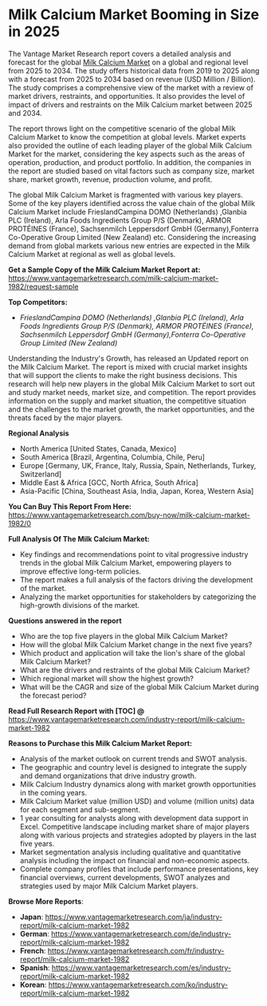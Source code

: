 <h1 bis_size="{&quot;x&quot;:20,&quot;y&quot;:20,&quot;w&quot;:1083,&quot;h&quot;:31,&quot;abs_x&quot;:126,&quot;abs_y&quot;:517}"><strong bis_size="{&quot;x&quot;:20,&quot;y&quot;:20,&quot;w&quot;:96,&quot;h&quot;:30,&quot;abs_x&quot;:126,&quot;abs_y&quot;:517}">Milk Calcium Market Booming in Size in 2025</strong></h1>

<p bis_size="{&quot;x&quot;:20,&quot;y&quot;:68,&quot;w&quot;:1083,&quot;h&quot;:62,&quot;abs_x&quot;:126,&quot;abs_y&quot;:565}">The Vantage Market Research report covers a detailed analysis and forecast for the global <a bis_size="{&quot;x&quot;:543,&quot;y&quot;:70,&quot;w&quot;:115,&quot;h&quot;:15,&quot;abs_x&quot;:649,&quot;abs_y&quot;:567}" href="https://www.vantagemarketresearch.com/industry-report/milk-calcium-market-1982">Milk Calcium Market</a> on a global and regional level from 2025 to 2034. The study offers historical data from 2019 to 2025 along with a forecast from 2025 to 2034 based on revenue (USD Million / Billion). The study comprises a comprehensive view of the market with a review of market drivers, restraints, and opportunities. It also provides the level of impact of drivers and restraints on the Milk Calcium market between 2025 and 2034.</p>

<p bis_size="{&quot;x&quot;:20,&quot;y&quot;:143,&quot;w&quot;:1083,&quot;h&quot;:62,&quot;abs_x&quot;:126,&quot;abs_y&quot;:640}">The report throws light on the competitive scenario of the global Milk Calcium Market to know the competition at global levels. Market experts also provided the outline of each leading player of the global Milk Calcium Market for the market, considering the key aspects such as the areas of operation, production, and product portfolio. In addition, the companies in the report are studied based on vital factors such as company size, market share, market growth, revenue, production volume, and profit.</p>

<p bis_size="{&quot;x&quot;:20,&quot;y&quot;:219,&quot;w&quot;:1083,&quot;h&quot;:41,&quot;abs_x&quot;:126,&quot;abs_y&quot;:716}">The global Milk Calcium Market is fragmented with various key players. Some of the key players identified across the value chain of the global Milk Calcium Market include FrieslandCampina DOMO (Netherlands) ,Glanbia PLC (Ireland), Arla Foods Ingredients Group P/S (Denmark), ARMOR PROTÉINES (France), Sachsenmilch Leppersdorf GmbH (Germany),Fonterra Co-Operative Group Limited (New Zealand) etc. Considering the increasing demand from global markets various new entries are expected in the Milk Calcium Market at regional as well as global levels.</p>

<p bis_size="{&quot;x&quot;:20,&quot;y&quot;:273,&quot;w&quot;:1083,&quot;h&quot;:20,&quot;abs_x&quot;:126,&quot;abs_y&quot;:770}"><strong bis_size="{&quot;x&quot;:20,&quot;y&quot;:275,&quot;w&quot;:348,&quot;h&quot;:15,&quot;abs_x&quot;:126,&quot;abs_y&quot;:772}">Get a Sample Copy of the Milk Calcium Market Report at:</strong> <a bis_size="{&quot;x&quot;:371,&quot;y&quot;:275,&quot;w&quot;:33,&quot;h&quot;:15,&quot;abs_x&quot;:477,&quot;abs_y&quot;:772}" href="https://www.vantagemarketresearch.com/milk-calcium-market-1982/request-sample">https://www.vantagemarketresearch.com/milk-calcium-market-1982/request-sample</a></p>

<p bis_size="{&quot;x&quot;:20,&quot;y&quot;:307,&quot;w&quot;:1083,&quot;h&quot;:20,&quot;abs_x&quot;:126,&quot;abs_y&quot;:804}"><strong bis_size="{&quot;x&quot;:20,&quot;y&quot;:309,&quot;w&quot;:107,&quot;h&quot;:15,&quot;abs_x&quot;:126,&quot;abs_y&quot;:806}">Top Competitors:</strong></p>

<ul bis_size="{&quot;x&quot;:20,&quot;y&quot;:341,&quot;w&quot;:1083,&quot;h&quot;:20,&quot;abs_x&quot;:126,&quot;abs_y&quot;:838}">
    <li bis_size="{&quot;x&quot;:60,&quot;y&quot;:341,&quot;w&quot;:1003,&quot;h&quot;:20,&quot;abs_x&quot;:166,&quot;abs_y&quot;:838}"><em bis_size="{&quot;x&quot;:60,&quot;y&quot;:343,&quot;w&quot;:74,&quot;h&quot;:15,&quot;abs_x&quot;:166,&quot;abs_y&quot;:840}">FrieslandCampina DOMO (Netherlands) ,Glanbia PLC (Ireland), Arla Foods Ingredients Group P/S (Denmark), ARMOR PROTÉINES (France), Sachsenmilch Leppersdorf GmbH (Germany),Fonterra Co-Operative Group Limited (New Zealand)</em></li>
</ul>

<p bis_size="{&quot;x&quot;:20,&quot;y&quot;:375,&quot;w&quot;:1083,&quot;h&quot;:62,&quot;abs_x&quot;:126,&quot;abs_y&quot;:872}">Understanding the Industry&#39;s Growth, has released an Updated report on the Milk Calcium Market. The report is mixed with crucial market insights that will support the clients to make the right business decisions. This research will help new players in the global Milk Calcium Market to sort out and study market needs, market size, and competition. The report provides information on the supply and market situation, the competitive situation and the challenges to the market growth, the market opportunities, and the threats faced by the major players.</p>

<p bis_size="{&quot;x&quot;:20,&quot;y&quot;:450,&quot;w&quot;:1083,&quot;h&quot;:20,&quot;abs_x&quot;:126,&quot;abs_y&quot;:947}"><strong bis_size="{&quot;x&quot;:20,&quot;y&quot;:452,&quot;w&quot;:111,&quot;h&quot;:15,&quot;abs_x&quot;:126,&quot;abs_y&quot;:949}">Regional Analysis</strong></p>

<ul bis_size="{&quot;x&quot;:20,&quot;y&quot;:484,&quot;w&quot;:1083,&quot;h&quot;:103,&quot;abs_x&quot;:126,&quot;abs_y&quot;:981}">
    <li bis_size="{&quot;x&quot;:60,&quot;y&quot;:484,&quot;w&quot;:1003,&quot;h&quot;:20,&quot;abs_x&quot;:166,&quot;abs_y&quot;:981}">North America [United States, Canada, Mexico]</li>
    <li bis_size="{&quot;x&quot;:60,&quot;y&quot;:505,&quot;w&quot;:1003,&quot;h&quot;:20,&quot;abs_x&quot;:166,&quot;abs_y&quot;:1002}">South America [Brazil, Argentina, Columbia, Chile, Peru]</li>
    <li bis_size="{&quot;x&quot;:60,&quot;y&quot;:526,&quot;w&quot;:1003,&quot;h&quot;:20,&quot;abs_x&quot;:166,&quot;abs_y&quot;:1023}">Europe [Germany, UK, France, Italy, Russia, Spain, Netherlands, Turkey, Switzerland]</li>
    <li bis_size="{&quot;x&quot;:60,&quot;y&quot;:546,&quot;w&quot;:1003,&quot;h&quot;:20,&quot;abs_x&quot;:166,&quot;abs_y&quot;:1043}">Middle East &amp; Africa [GCC, North Africa, South Africa]</li>
    <li bis_size="{&quot;x&quot;:60,&quot;y&quot;:567,&quot;w&quot;:1003,&quot;h&quot;:20,&quot;abs_x&quot;:166,&quot;abs_y&quot;:1064}">Asia-Pacific [China, Southeast Asia, India, Japan, Korea, Western Asia]</li>
</ul>

<p bis_size="{&quot;x&quot;:20,&quot;y&quot;:601,&quot;w&quot;:1083,&quot;h&quot;:20,&quot;abs_x&quot;:126,&quot;abs_y&quot;:1098}"><strong bis_size="{&quot;x&quot;:20,&quot;y&quot;:603,&quot;w&quot;:228,&quot;h&quot;:15,&quot;abs_x&quot;:126,&quot;abs_y&quot;:1100}">You Can Buy This Report From Here:</strong> <a bis_size="{&quot;x&quot;:252,&quot;y&quot;:603,&quot;w&quot;:48,&quot;h&quot;:15,&quot;abs_x&quot;:358,&quot;abs_y&quot;:1100}" href="https://www.vantagemarketresearch.com/buy-now/milk-calcium-market-1982/0">https://www.vantagemarketresearch.com/buy-now/milk-calcium-market-1982/0</a></p>

<p bis_size="{&quot;x&quot;:20,&quot;y&quot;:635,&quot;w&quot;:1083,&quot;h&quot;:20,&quot;abs_x&quot;:126,&quot;abs_y&quot;:1132}"><strong bis_size="{&quot;x&quot;:20,&quot;y&quot;:637,&quot;w&quot;:254,&quot;h&quot;:15,&quot;abs_x&quot;:126,&quot;abs_y&quot;:1134}">Full Analysis Of The Milk Calcium Market:</strong></p>

<ul bis_size="{&quot;x&quot;:20,&quot;y&quot;:669,&quot;w&quot;:1083,&quot;h&quot;:62,&quot;abs_x&quot;:126,&quot;abs_y&quot;:1166}">
    <li bis_size="{&quot;x&quot;:60,&quot;y&quot;:669,&quot;w&quot;:1003,&quot;h&quot;:20,&quot;abs_x&quot;:166,&quot;abs_y&quot;:1166}">Key findings and recommendations point to vital progressive industry trends in the global Milk Calcium Market, empowering players to improve effective long-term policies.</li>
    <li bis_size="{&quot;x&quot;:60,&quot;y&quot;:689,&quot;w&quot;:1003,&quot;h&quot;:20,&quot;abs_x&quot;:166,&quot;abs_y&quot;:1186}">The report makes a full analysis of the factors driving the development of the market.</li>
    <li bis_size="{&quot;x&quot;:60,&quot;y&quot;:710,&quot;w&quot;:1003,&quot;h&quot;:20,&quot;abs_x&quot;:166,&quot;abs_y&quot;:1207}">Analyzing the market opportunities for stakeholders by categorizing the high-growth divisions of the market.</li>
</ul>

<p bis_size="{&quot;x&quot;:20,&quot;y&quot;:744,&quot;w&quot;:1083,&quot;h&quot;:20,&quot;abs_x&quot;:126,&quot;abs_y&quot;:1241}"><strong bis_size="{&quot;x&quot;:20,&quot;y&quot;:746,&quot;w&quot;:206,&quot;h&quot;:15,&quot;abs_x&quot;:126,&quot;abs_y&quot;:1243}">Questions answered in the report</strong></p>

<ul bis_size="{&quot;x&quot;:20,&quot;y&quot;:778,&quot;w&quot;:1083,&quot;h&quot;:124,&quot;abs_x&quot;:126,&quot;abs_y&quot;:1275}">
    <li bis_size="{&quot;x&quot;:60,&quot;y&quot;:778,&quot;w&quot;:1003,&quot;h&quot;:20,&quot;abs_x&quot;:166,&quot;abs_y&quot;:1275}">Who are the top five players in the global Milk Calcium Market?</li>
    <li bis_size="{&quot;x&quot;:60,&quot;y&quot;:799,&quot;w&quot;:1003,&quot;h&quot;:20,&quot;abs_x&quot;:166,&quot;abs_y&quot;:1296}">How will the global Milk Calcium Market change in the next five years?</li>
    <li bis_size="{&quot;x&quot;:60,&quot;y&quot;:819,&quot;w&quot;:1003,&quot;h&quot;:20,&quot;abs_x&quot;:166,&quot;abs_y&quot;:1316}">Which product and application will take the lion&#39;s share of the global Milk Calcium Market?</li>
    <li bis_size="{&quot;x&quot;:60,&quot;y&quot;:840,&quot;w&quot;:1003,&quot;h&quot;:20,&quot;abs_x&quot;:166,&quot;abs_y&quot;:1337}">What are the drivers and restraints of the global Milk Calcium Market?</li>
    <li bis_size="{&quot;x&quot;:60,&quot;y&quot;:861,&quot;w&quot;:1003,&quot;h&quot;:20,&quot;abs_x&quot;:166,&quot;abs_y&quot;:1358}">Which regional market will show the highest growth?</li>
    <li bis_size="{&quot;x&quot;:60,&quot;y&quot;:882,&quot;w&quot;:1003,&quot;h&quot;:20,&quot;abs_x&quot;:166,&quot;abs_y&quot;:1379}">What will be the CAGR and size of the global Milk Calcium Market during the forecast period?</li>
</ul>

<p bis_size="{&quot;x&quot;:20,&quot;y&quot;:916,&quot;w&quot;:1083,&quot;h&quot;:20,&quot;abs_x&quot;:126,&quot;abs_y&quot;:1413}"><strong bis_size="{&quot;x&quot;:20,&quot;y&quot;:918,&quot;w&quot;:251,&quot;h&quot;:15,&quot;abs_x&quot;:126,&quot;abs_y&quot;:1415}">Read Full Research Report with [TOC] @</strong> <a bis_size="{&quot;x&quot;:275,&quot;y&quot;:918,&quot;w&quot;:33,&quot;h&quot;:15,&quot;abs_x&quot;:381,&quot;abs_y&quot;:1415}" href="https://www.vantagemarketresearch.com/industry-report/milk-calcium-market-1982">https://www.vantagemarketresearch.com/industry-report/milk-calcium-market-1982</a></p>

<p bis_size="{&quot;x&quot;:20,&quot;y&quot;:949,&quot;w&quot;:1083,&quot;h&quot;:20,&quot;abs_x&quot;:126,&quot;abs_y&quot;:1446}"><strong bis_size="{&quot;x&quot;:20,&quot;y&quot;:951,&quot;w&quot;:334,&quot;h&quot;:15,&quot;abs_x&quot;:126,&quot;abs_y&quot;:1448}">Reasons to Purchase this Milk Calcium Market Report:</strong></p>

<ul bis_size="{&quot;x&quot;:20,&quot;y&quot;:983,&quot;w&quot;:1083,&quot;h&quot;:187,&quot;abs_x&quot;:126,&quot;abs_y&quot;:1480}">
    <li bis_size="{&quot;x&quot;:60,&quot;y&quot;:983,&quot;w&quot;:1003,&quot;h&quot;:20,&quot;abs_x&quot;:166,&quot;abs_y&quot;:1480}">Analysis of the market outlook on current trends and SWOT analysis.</li>
    <li bis_size="{&quot;x&quot;:60,&quot;y&quot;:1004,&quot;w&quot;:1003,&quot;h&quot;:20,&quot;abs_x&quot;:166,&quot;abs_y&quot;:1501}">The geographic and country level is designed to integrate the supply and demand organizations that drive industry growth.</li>
    <li bis_size="{&quot;x&quot;:60,&quot;y&quot;:1025,&quot;w&quot;:1003,&quot;h&quot;:20,&quot;abs_x&quot;:166,&quot;abs_y&quot;:1522}">Milk Calcium Industry dynamics along with market growth opportunities in the coming years.</li>
    <li bis_size="{&quot;x&quot;:60,&quot;y&quot;:1046,&quot;w&quot;:1003,&quot;h&quot;:20,&quot;abs_x&quot;:166,&quot;abs_y&quot;:1543}">Milk Calcium Market value (million USD) and volume (million units) data for each segment and sub-segment.</li>
    <li bis_size="{&quot;x&quot;:60,&quot;y&quot;:1066,&quot;w&quot;:1003,&quot;h&quot;:41,&quot;abs_x&quot;:166,&quot;abs_y&quot;:1563}">1 year consulting for analysts along with development data support in Excel. Competitive landscape including market share of major players along with various projects and strategies adopted by players in the last five years.</li>
    <li bis_size="{&quot;x&quot;:60,&quot;y&quot;:1108,&quot;w&quot;:1003,&quot;h&quot;:20,&quot;abs_x&quot;:166,&quot;abs_y&quot;:1605}">Market segmentation analysis including qualitative and quantitative analysis including the impact on financial and non-economic aspects.</li>
    <li bis_size="{&quot;x&quot;:60,&quot;y&quot;:1129,&quot;w&quot;:1003,&quot;h&quot;:41,&quot;abs_x&quot;:166,&quot;abs_y&quot;:1626}">Complete company profiles that include performance presentations, key financial overviews, current developments, SWOT analyzes and strategies used by major Milk Calcium Market players.</li>
</ul>

<p bis_size="{&quot;x&quot;:20,&quot;y&quot;:1183,&quot;w&quot;:1083,&quot;h&quot;:20,&quot;abs_x&quot;:126,&quot;abs_y&quot;:1680}"><strong bis_size="{&quot;x&quot;:20,&quot;y&quot;:1185,&quot;w&quot;:134,&quot;h&quot;:15,&quot;abs_x&quot;:126,&quot;abs_y&quot;:1682}">Browse More Reports</strong>:</p>

<ul bis_size="{&quot;x&quot;:20,&quot;y&quot;:1217,&quot;w&quot;:1083,&quot;h&quot;:103,&quot;abs_x&quot;:126,&quot;abs_y&quot;:1714}">
    <li bis_size="{&quot;x&quot;:60,&quot;y&quot;:1217,&quot;w&quot;:1003,&quot;h&quot;:20,&quot;abs_x&quot;:166,&quot;abs_y&quot;:1714}"><strong bis_size="{&quot;x&quot;:60,&quot;y&quot;:1219,&quot;w&quot;:37,&quot;h&quot;:15,&quot;abs_x&quot;:166,&quot;abs_y&quot;:1716}">Japan</strong>:&nbsp;<a bis_size="{&quot;x&quot;:104,&quot;y&quot;:1219,&quot;w&quot;:33,&quot;h&quot;:15,&quot;abs_x&quot;:210,&quot;abs_y&quot;:1716}" href="https://www.vantagemarketresearch.com/ja/industry-report/milk-calcium-market-1982">https://www.vantagemarketresearch.com/ja/industry-report/milk-calcium-market-1982</a></li>
    <li bis_size="{&quot;x&quot;:60,&quot;y&quot;:1238,&quot;w&quot;:1003,&quot;h&quot;:20,&quot;abs_x&quot;:166,&quot;abs_y&quot;:1735}"><strong bis_size="{&quot;x&quot;:60,&quot;y&quot;:1240,&quot;w&quot;:49,&quot;h&quot;:15,&quot;abs_x&quot;:166,&quot;abs_y&quot;:1737}">German</strong>:&nbsp;<a bis_size="{&quot;x&quot;:116,&quot;y&quot;:1240,&quot;w&quot;:33,&quot;h&quot;:15,&quot;abs_x&quot;:222,&quot;abs_y&quot;:1737}" href="https://www.vantagemarketresearch.com/de/industry-report/milk-calcium-market-1982">https://www.vantagemarketresearch.com/de/industry-report/milk-calcium-market-1982</a></li>
    <li bis_size="{&quot;x&quot;:60,&quot;y&quot;:1259,&quot;w&quot;:1003,&quot;h&quot;:20,&quot;abs_x&quot;:166,&quot;abs_y&quot;:1756}"><strong bis_size="{&quot;x&quot;:60,&quot;y&quot;:1261,&quot;w&quot;:43,&quot;h&quot;:15,&quot;abs_x&quot;:166,&quot;abs_y&quot;:1758}">French</strong>:&nbsp;<a bis_size="{&quot;x&quot;:110,&quot;y&quot;:1261,&quot;w&quot;:33,&quot;h&quot;:15,&quot;abs_x&quot;:216,&quot;abs_y&quot;:1758}" href="https://www.vantagemarketresearch.com/fr/industry-report/milk-calcium-market-1982">https://www.vantagemarketresearch.com/fr/industry-report/milk-calcium-market-1982</a></li>
    <li bis_size="{&quot;x&quot;:60,&quot;y&quot;:1280,&quot;w&quot;:1003,&quot;h&quot;:20,&quot;abs_x&quot;:166,&quot;abs_y&quot;:1777}"><strong bis_size="{&quot;x&quot;:60,&quot;y&quot;:1282,&quot;w&quot;:50,&quot;h&quot;:15,&quot;abs_x&quot;:166,&quot;abs_y&quot;:1779}">Spanish</strong>:&nbsp;<a bis_size="{&quot;x&quot;:117,&quot;y&quot;:1282,&quot;w&quot;:33,&quot;h&quot;:15,&quot;abs_x&quot;:223,&quot;abs_y&quot;:1779}" href="https://www.vantagemarketresearch.com/es/industry-report/milk-calcium-market-1982">https://www.vantagemarketresearch.com/es/industry-report/milk-calcium-market-1982</a></li>
    <li bis_size="{&quot;x&quot;:60,&quot;y&quot;:1300,&quot;w&quot;:1003,&quot;h&quot;:20,&quot;abs_x&quot;:166,&quot;abs_y&quot;:1797}"><strong bis_size="{&quot;x&quot;:60,&quot;y&quot;:1302,&quot;w&quot;:44,&quot;h&quot;:15,&quot;abs_x&quot;:166,&quot;abs_y&quot;:1799}">Korean</strong>:&nbsp;<a bis_size="{&quot;x&quot;:112,&quot;y&quot;:1302,&quot;w&quot;:33,&quot;h&quot;:15,&quot;abs_x&quot;:218,&quot;abs_y&quot;:1799}" href="https://www.vantagemarketresearch.com/ko/industry-report/milk-calcium-market-1982">https://www.vantagemarketresearch.com/ko/industry-report/milk-calcium-market-1982</a></li>
</ul>
